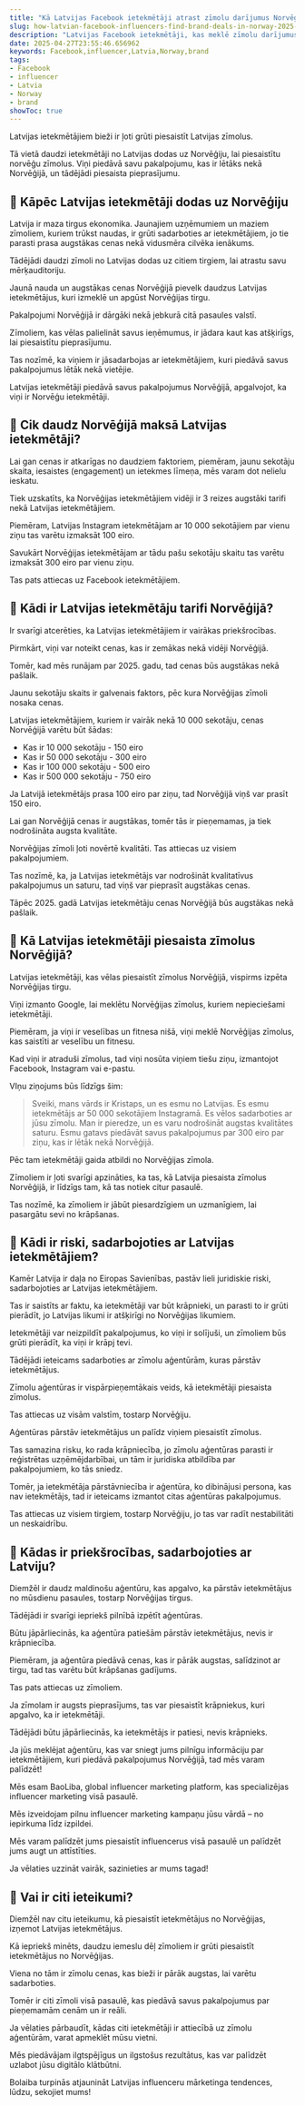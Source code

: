 ```yaml
---
title: "Kā Latvijas Facebook ietekmētāji atrast zīmolu darījumus Norvēģijā"
slug: how-latvian-facebook-influencers-find-brand-deals-in-norway-2025-04-27
description: "Latvijas Facebook ietekmētāji, kas meklē zīmolu darījumus Norvēģijā"
date: 2025-04-27T23:55:46.656962
keywords: Facebook,influencer,Latvia,Norway,brand
tags:
- Facebook
- influencer
- Latvia
- Norway
- brand
showToc: true
---
```


Latvijas ietekmētājiem bieži ir ļoti grūti piesaistīt Latvijas zīmolus. 

Tā vietā daudzi ietekmētāji no Latvijas dodas uz Norvēģiju, lai piesaistītu norvēģu zīmolus. Viņi piedāvā savu pakalpojumu, kas ir lētāks nekā Norvēģijā, un tādējādi piesaista pieprasījumu. 

## 📢 Kāpēc Latvijas ietekmētāji dodas uz Norvēģiju

Latvija ir maza tirgus ekonomika. Jaunajiem uzņēmumiem un maziem zīmoliem, kuriem trūkst naudas, ir grūti sadarboties ar ietekmētājiem, jo tie parasti prasa augstākas cenas nekā vidusmēra cilvēka ienākums.

Tādējādi daudzi zīmoli no Latvijas dodas uz citiem tirgiem, lai atrastu savu mērķauditoriju. 

Jaunā nauda un augstākas cenas Norvēģijā pievelk daudzus Latvijas ietekmētājus, kuri izmeklē un apgūst Norvēģijas tirgu.

Pakalpojumi Norvēģijā ir dārgāki nekā jebkurā citā pasaules valstī. 

Zīmoliem, kas vēlas palielināt savus ieņēmumus, ir jādara kaut kas atšķirīgs, lai piesaistītu pieprasījumu. 

Tas nozīmē, ka viņiem ir jāsadarbojas ar ietekmētājiem, kuri piedāvā savus pakalpojumus lētāk nekā vietējie. 

Latvijas ietekmētāji piedāvā savus pakalpojumus Norvēģijā, apgalvojot, ka viņi ir Norvēģu ietekmētāji. 

## 📢 Cik daudz Norvēģijā maksā Latvijas ietekmētāji?

Lai gan cenas ir atkarīgas no daudziem faktoriem, piemēram, jaunu sekotāju skaita, iesaistes (engagement) un ietekmes līmeņa, mēs varam dot nelielu ieskatu.

Tiek uzskatīts, ka Norvēģijas ietekmētājiem vidēji ir 3 reizes augstāki tarifi nekā Latvijas ietekmētājiem.

Piemēram, Latvijas Instagram ietekmētājam ar 10 000 sekotājiem par vienu ziņu tas varētu izmaksāt 100 eiro. 

Savukārt Norvēģijas ietekmētājam ar tādu pašu sekotāju skaitu tas varētu izmaksāt 300 eiro par vienu ziņu.

Tas pats attiecas uz Facebook ietekmētājiem.

## 📢 Kādi ir Latvijas ietekmētāju tarifi Norvēģijā?

Ir svarīgi atcerēties, ka Latvijas ietekmētājiem ir vairākas priekšrocības.

Pirmkārt, viņi var noteikt cenas, kas ir zemākas nekā vidēji Norvēģijā. 

Tomēr, kad mēs runājam par 2025. gadu, tad cenas būs augstākas nekā pašlaik.

Jaunu sekotāju skaits ir galvenais faktors, pēc kura Norvēģijas zīmoli nosaka cenas. 

Latvijas ietekmētājiem, kuriem ir vairāk nekā 10 000 sekotāju, cenas Norvēģijā varētu būt šādas:

- Kas ir 10 000 sekotāju - 150 eiro
- Kas ir 50 000 sekotāju - 300 eiro
- Kas ir 100 000 sekotāju - 500 eiro
- Kas ir 500 000 sekotāju - 750 eiro

Ja Latvijā ietekmētājs prasa 100 eiro par ziņu, tad Norvēģijā viņš var prasīt 150 eiro.

Lai gan Norvēģijā cenas ir augstākas, tomēr tās ir pieņemamas, ja tiek nodrošināta augsta kvalitāte.

Norvēģijas zīmoli ļoti novērtē kvalitāti. Tas attiecas uz visiem pakalpojumiem. 

Tas nozīmē, ka, ja Latvijas ietekmētājs var nodrošināt kvalitatīvus pakalpojumus un saturu, tad viņš var pieprasīt augstākas cenas.

Tāpēc 2025. gadā Latvijas ietekmētāju cenas Norvēģijā būs augstākas nekā pašlaik.

## 📢 Kā Latvijas ietekmētāji piesaista zīmolus Norvēģijā?

Latvijas ietekmētāji, kas vēlas piesaistīt zīmolus Norvēģijā, vispirms izpēta Norvēģijas tirgu.

Viņi izmanto Google, lai meklētu Norvēģijas zīmolus, kuriem nepieciešami ietekmētāji. 

Piemēram, ja viņi ir veselības un fitnesa nišā, viņi meklē Norvēģijas zīmolus, kas saistīti ar veselību un fitnesu.

Kad viņi ir atraduši zīmolus, tad viņi nosūta viņiem tiešu ziņu, izmantojot Facebook, Instagram vai e-pastu.

VIņu ziņojums būs līdzīgs šim:

> Sveiki, mans vārds ir Kristaps, un es esmu no Latvijas. Es esmu ietekmētājs ar 50 000 sekotājiem Instagramā. Es vēlos sadarboties ar jūsu zīmolu. Man ir pieredze, un es varu nodrošināt augstas kvalitātes saturu. Esmu gatavs piedāvāt savus pakalpojumus par 300 eiro par ziņu, kas ir lētāk nekā Norvēģijā. 

Pēc tam ietekmētāji gaida atbildi no Norvēģijas zīmola.

Zīmoliem ir ļoti svarīgi apzināties, ka tas, kā Latvija piesaista zīmolus Norvēģijā, ir līdzīgs tam, kā tas notiek citur pasaulē.

Tas nozīmē, ka zīmoliem ir jābūt piesardzīgiem un uzmanīgiem, lai pasargātu sevi no krāpšanas.

## 📢 Kādi ir riski, sadarbojoties ar Latvijas ietekmētājiem?

Kamēr Latvija ir daļa no Eiropas Savienības, pastāv lieli juridiskie riski, sadarbojoties ar Latvijas ietekmētājiem.

Tas ir saistīts ar faktu, ka ietekmētāji var būt krāpnieki, un parasti to ir grūti pierādīt, jo Latvijas likumi ir atšķirīgi no Norvēģijas likumiem.

Ietekmētāji var neizpildīt pakalpojumus, ko viņi ir solījuši, un zīmoliem būs grūti pierādīt, ka viņi ir krāpj tevi.

Tādējādi ieteicams sadarboties ar zīmolu aģentūrām, kuras pārstāv ietekmētājus. 

Zīmolu aģentūras ir vispārpieņemtākais veids, kā ietekmētāji piesaista zīmolus.

Tas attiecas uz visām valstīm, tostarp Norvēģiju. 

Aģentūras pārstāv ietekmētājus un palīdz viņiem piesaistīt zīmolus. 

Tas samazina risku, ko rada krāpniecība, jo zīmolu aģentūras parasti ir reģistrētas uzņēmējdarbībai, un tām ir juridiska atbildība par pakalpojumiem, ko tās sniedz.

Tomēr, ja ietekmētāja pārstāvniecība ir aģentūra, ko dibinājusi persona, kas nav ietekmētājs, tad ir ieteicams izmantot citas aģentūras pakalpojumus. 

Tas attiecas uz visiem tirgiem, tostarp Norvēģiju, jo tas var radīt nestabilitāti un neskaidrību.

## 📢 Kādas ir priekšrocības, sadarbojoties ar Latviju?

Diemžēl ir daudz maldinošu aģentūru, kas apgalvo, ka pārstāv ietekmētājus no mūsdienu pasaules, tostarp Norvēģijas tirgus.

Tādējādi ir svarīgi iepriekš pilnībā izpētīt aģentūras. 

Būtu jāpārliecinās, ka aģentūra patiešām pārstāv ietekmētājus, nevis ir krāpniecība.

Piemēram, ja aģentūra piedāvā cenas, kas ir pārāk augstas, salīdzinot ar tirgu, tad tas varētu būt krāpšanas gadījums.

Tas pats attiecas uz zīmoliem. 

Ja zīmolam ir augsts pieprasījums, tas var piesaistīt krāpniekus, kuri apgalvo, ka ir ietekmētāji. 

Tādējādi būtu jāpārliecinās, ka ietekmētājs ir patiesi, nevis krāpnieks.

Ja jūs meklējat aģentūru, kas var sniegt jums pilnīgu informāciju par ietekmētājiem, kuri piedāvā pakalpojumus Norvēģijā, tad mēs varam palīdzēt!

Mēs esam BaoLiba, global influencer marketing platform, kas specializējas influencer marketing visā pasaulē. 

Mēs izveidojam pilnu influencer marketing kampaņu jūsu vārdā – no iepirkuma līdz izpildei. 

Mēs varam palīdzēt jums piesaistīt influencerus visā pasaulē un palīdzēt jums augt un attīstīties. 

Ja vēlaties uzzināt vairāk, sazinieties ar mums tagad! 

## 📢 Vai ir citi ieteikumi?

Diemžēl nav citu ieteikumu, kā piesaistīt ietekmētājus no Norvēģijas, izņemot Latvijas ietekmētājus. 

Kā iepriekš minēts, daudzu iemeslu dēļ zīmoliem ir grūti piesaistīt ietekmētājus no Norvēģijas.

Viena no tām ir zīmolu cenas, kas bieži ir pārāk augstas, lai varētu sadarboties.

Tomēr ir citi zīmoli visā pasaulē, kas piedāvā savus pakalpojumus par pieņemamām cenām un ir reāli.

Ja vēlaties pārbaudīt, kādas citi ietekmētāji ir attiecībā uz zīmolu aģentūrām, varat apmeklēt mūsu vietni. 

Mēs piedāvājam ilgtspējīgus un ilgstošus rezultātus, kas var palīdzēt uzlabot jūsu digitālo klātbūtni.

Bolaiba turpinās atjaunināt Latvijas influenceru mārketinga tendences, lūdzu, sekojiet mums!